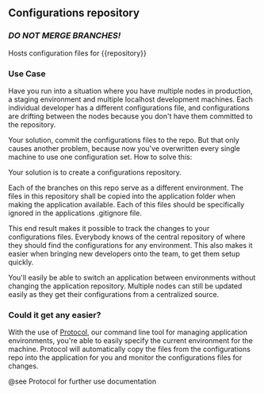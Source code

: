 ## Configurations repository 

### *DO NOT MERGE BRANCHES!*

Hosts configuration files for {{repository}}

### Use Case

Have you run into a situation where you have multiple nodes in production, a staging environment and multiple localhost development machines. Each individual developer has a different configurations file, and configurations are drifting between the nodes because you don't have them committed to the repository.

Your solution, commit the configurations files to the repo. But that only causes another problem, because now you've overwritten every single machine to use one configuration set. How to solve this:

Your solution is to create a configurations repository.

Each of the branches on this repo serve as a different environment. The files in this repository shall be copied into the application folder when making the application available. Each of this files should be specifically ignored in the applications .gitignore file.

This end result makes it possible to track the changes to your configurations files. Everybody knows of the central repository of where they should find the configurations for any environment. This also makes it easier when bringing new developers onto the team, to get them setup quickly.

You'll easily be able to switch an application between environments without changing the application repository. Multiple nodes can still be updated easily as they get their configurations from a centralized source.

### Could it get any easier?

With the use of [Protocol](https://github.com/merchantprotocol/protocol), our command line tool for managing application environments, you're able to easily specify the current environment for the machine. Protocol will automatically copy the files from the configurations repo into the application for you and monitor the configurations files for changes.

@see Protocol for further use documentation